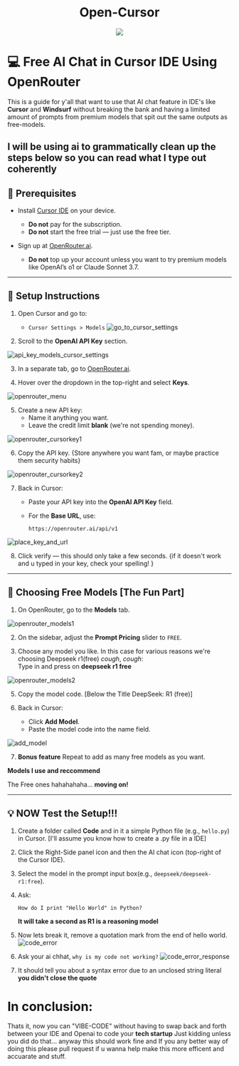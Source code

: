 <h1 align="center" id="title">Open-Cursor</h1>

<p align="center"><img src="https://socialify.git.ci/imah12/Open-cursor/image?font=Inter&forks=1&issues=1&language=1&name=1&pattern=Plus&pulls=1&stargazers=1&theme=Dark"</p>
<p></p>



# 💻 Free AI Chat in Cursor IDE Using OpenRouter

This is a guide for y'all that want to use that AI chat feature in IDE's like **Cursor** and **Windsurf** without breaking the bank and having a limited amount of prompts from premium models that spit out the same outputs as free-models.

I will be using ai to grammatically clean up the steps below so you can read what I type out coherently
---

## 🔧 Prerequisites

- Install [Cursor IDE](https://www.cursor.so/) on your device.
  - **Do not** pay for the subscription.
  - **Do not** start the free trial — just use the free tier.

- Sign up at [OpenRouter.ai](https://openrouter.ai).
  - **Do not** top up your account unless you want to try premium models like OpenAI’s o1 or Claude Sonnet 3.7.

---

## 🚀 Setup Instructions

1. Open Cursor and go to:
   - `Cursor Settings > Models`
  ![go_to_cursor_settings](go_to_cursor_settings.PNG)

2. Scroll to the **OpenAI API Key** section. 

![api_key_models_cursor_settings](api_key_models_cursor_settings.PNG)

3. In a separate tab, go to [OpenRouter.ai](https://openrouter.ai).

4. Hover over the dropdown in the top-right and select **Keys**.

![openrouter_menu](openrouter_menu.PNG)

5. Create a new API key:
   - Name it anything you want.
   - Leave the credit limit **blank** (we're not spending money).

![openrouter_cursorkey1](openrouter_cursorkey1.PNG)

6. Copy the API key. {Store anywhere you want fam, or maybe practice them security habits}

![openrouter_cursorkey2](openrouter_cursorkey2.PNG)

7. Back in Cursor:
   - Paste your API key into the **OpenAI API Key** field.
   - For the **Base URL**, use:

     ```
     https://openrouter.ai/api/v1
     ```
![place_key_and_url](place_key_and_url.PNG)

8. Click verify — this should only take a few seconds. {if it doesn't work and u typed in your key, check your spelling! }

---

## 🤖 Choosing Free Models [The Fun Part]

1. On OpenRouter, go to the **Models** tab.

![openrouter_models1](openrouter_models1.PNG)

2. On the sidebar, adjust the **Prompt Pricing** slider to `FREE`.

3. Choose any model you like. In this case for various reasons we're choosing Deepseek r1(free) *cough*, *cough*:  
   Type in and press on **deepseek r1 free**

![openrouter_models2](openrouter_models2.PNG)

5. Copy the model code. [Below the Title DeepSeek: R1 (free)]

6. Back in Cursor:
   - Click **Add Model**.
   - Paste the model code into the name field.

![add_model](add_model.PNG)

7. **Bonus feature** Repeat to add as many free models as you want.

**Models I use and reccommend**

The Free ones hahahahaha... **moving on!**

---

## 💡 NOW Test the Setup!!!

1. Create a folder called **Code** and in it a simple Python file (e.g., `hello.py`) in Cursor. [I'll assume you know how to create a .py file in a IDE]

2. Click the Right-Side panel icon and then the AI chat icon (top-right of the Cursor IDE).

3. Select the model in the prompt input box(e.g., `deepseek/deepseek-r1:free`).

4. Ask:

   ```plaintext
   How do I print "Hello World" in Python?
   ```
   **It will take a second as R1 is a reasoning model**
   
6. Now lets break it, remove a quotation mark from the end of hello world.
![code_error](code_error.PNG)
7. Ask your ai chhat, `why is my code not working?`
![code_error_response](code_error_response.PNG)
8. It should tell you about a syntax error due to an unclosed string literal **you didn't close the quote**

# In conclusion:

Thats it, now you can "VIBE-CODE" without having to swap back and forth between your IDE and Openai to code your **tech startup**
Just kidding unless you did do that... anyway this should work fine and If you any better way of doing this please pull request if u wanna help make this more efficent and accuarate and stuff.
